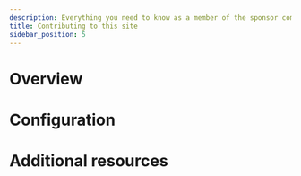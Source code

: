 ```yaml
---
description: Everything you need to know as a member of the sponsor committee
title: Contributing to this site
sidebar_position: 5
---
```


# Overview

# Configuration

# Additional resources